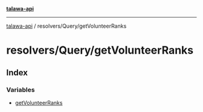 [**talawa-api**](../../../README.md)

***

[talawa-api](../../../modules.md) / resolvers/Query/getVolunteerRanks

# resolvers/Query/getVolunteerRanks

## Index

### Variables

- [getVolunteerRanks](variables/getVolunteerRanks.md)
